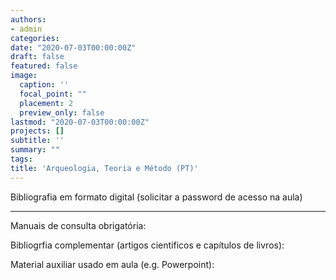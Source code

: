 ```yaml
---
authors:
- admin
categories:
date: "2020-07-03T00:00:00Z"
draft: false
featured: false
image:
  caption: ''
  focal_point: ""
  placement: 2
  preview_only: false
lastmod: "2020-07-03T00:00:00Z"
projects: []
subtitle: ''
summary: ""
tags:
title: 'Arqueologia, Teoria e Método (PT)'
---
```


Bibliografia em formato digital (solicitar a password de acesso na aula)

___


Manuais de consulta obrigatória:

Bibliogrfia complementar (artigos científicos e capítulos de livros):

Material auxiliar usado em aula (e.g. Powerpoint): 
 
